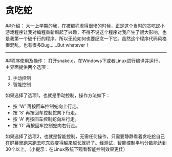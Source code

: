 # 贪吃蛇

##介绍：
大一上学期的我，在被编程虐得很惨的时候，正是这个当时的贪吃蛇小游戏程序让我对编程重新燃起了兴趣，不得不说这个程序对我产生了很大影响，也是我第一个破千行的程序。所以无论如何也要纪念一下它。虽然这个程序代码风格很混乱，也有很多Bug……But whatever！

----
##程序使用及操作：
打开snake.c，在Windows下或者Linux进行编译并运行，主界面提供两个选项：

1. 手动控制
2. 智能控制


如果选择了选项1，也就是手动控制，操作方法如下：

* 按 'W' 再按回车控制蛇向上行走。
* 按 'S' 再按回车控制蛇向下行走。
* 按 'A' 再按回车控制蛇向左行走。
* 按 'D' 再按回车控制蛇向右行走。

如果选择了选项2，也就是智能控制，无需任何操作，只需要静静看着贪吃蛇自己在屏幕里跑来跑去吃东西变得越来越长就好了。经测试，智能控制平均分数能达到30个以上。（小提示：在Linux系统下观看智能控制效果更佳）
